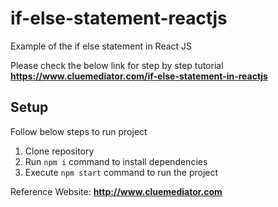 # if-else-statement-reactjs
Example of the if else statement in React JS

Please check the below link for step by step tutorial
**https://www.cluemediator.com/if-else-statement-in-reactjs**

## Setup
Follow below steps to run project

1. Clone repository
2. Run `npm i` command to install dependencies
3. Execute `npm start` command to run the project

Reference Website: **http://www.cluemediator.com**

